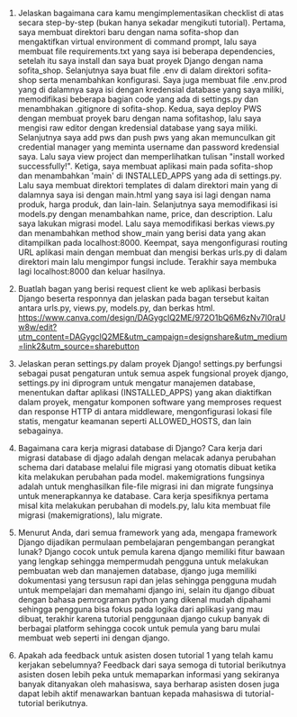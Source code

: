 1. Jelaskan bagaimana cara kamu mengimplementasikan checklist di atas secara step-by-step (bukan hanya sekadar mengikuti tutorial).
Pertama, saya membuat direktori baru dengan nama sofita-shop dan mengaktifkan virtual environment di command prompt, lalu saya membuat file requirements.txt yang saya isi beberapa dependencies, setelah itu saya install dan saya buat proyek Django dengan nama sofita_shop. Selanjutnya saya buat file .env di dalam direktori sofita-shop serta menambahkan konfigurasi. Saya juga membuat file .env.prod yang di dalamnya saya isi dengan kredensial database yang saya miliki, memodifikasi beberapa bagian code yang ada di settings.py dan menambhakan .gitignore di sofita-shop.
Kedua, saya deploy PWS dengan membuat proyek baru dengan nama sofitashop, lalu saya mengisi raw editor dengan kredensial database yang saya miliki. Selanjutnya saya add pws dan push pws yang akan memunculkan git credential manager yang meminta username dan password kredensial saya. Lalu saya view project dan memperlihatkan tulisan "install worked successfully!".
Ketiga, saya membuat aplikasi main pada sofita-shop dan menambahkan 'main' di INSTALLED_APPS yang ada di settings.py. Lalu saya membuat direktori templates di dalam direktori main yang di dalamnya saya isi dengan main.html yang saya isi lagi dengan nama produk, harga produk, dan lain-lain. Selanjutnya saya memodifikasi isi models.py dengan menambahkan name, price, dan description. Lalu saya lakukan migrasi model. Lalu saya memodifikasi berkas views.py dan menambahkan method show_main yang berisi data yang akan ditampilkan pada localhost:8000.
Keempat, saya mengonfigurasi routing URL aplikasi main dengan membuat dan mengisi berkas urls.py di dalam direktori main lalu mengimpor fungsi include. Terakhir saya membuka lagi localhost:8000 dan keluar hasilnya.

2. Buatlah bagan yang berisi request client ke web aplikasi berbasis Django beserta responnya dan jelaskan pada bagan tersebut kaitan antara urls.py, views.py, models.py, dan berkas html.
https://www.canva.com/design/DAGygclQ2ME/972O1bQ6M6zNv7I0raUw8w/edit?utm_content=DAGygclQ2ME&utm_campaign=designshare&utm_medium=link2&utm_source=sharebutton

3. Jelaskan peran settings.py dalam proyek Django!
settings.py berfungsi sebagai pusat pengaturan untuk semua aspek fungsional proyek django, settings.py ini diprogram untuk mengatur manajemen database, menentukan daftar aplikasi (INSTALLED_APPS) yang akan diaktifkan dalam
proyek, mengatur komponen software yang memproses request dan response HTTP di antara middleware, mengonfigurasi lokasi file statis, mengatur keamanan seperti ALLOWED_HOSTS, dan lain sebagainya.

4. Bagaimana cara kerja migrasi database di Django?
Cara kerja dari migrasi database di djago adalah dengan melacak adanya perubahan schema dari database melalui file migrasi yang otomatis dibuat ketika kita melakukan perubahan pada model. makemigrations fungsinya adalah untuk menghasilkan file-file migrasi ini dan migrate fungsinya untuk menerapkannya ke database. Cara kerja spesifiknya pertama misal kita melakukan perubahan di models.py, lalu kita membuat file migrasi (makemigrations), lalu migrate.


5. Menurut Anda, dari semua framework yang ada, mengapa framework Django dijadikan permulaan pembelajaran pengembangan perangkat lunak?
Django cocok untuk pemula karena django memiliki fitur bawaan yang lengkap sehingga mempermudah pengguna untuk melakukan pembuatan web dan manajemen database, django juga memiliki dokumentasi yang tersusun rapi dan jelas sehingga pengguna mudah untuk mempelajari dan memahami django ini, selain itu django dibuat dengan bahasa pemrograman python yang dikenal mudah dipahami sehingga pengguna bisa fokus pada logika dari aplikasi yang mau dibuat, terakhir karena tutorial penggunaan django cukup banyak di berbagai platform sehingga cocok untuk pemula yang baru mulai membuat web seperti ini dengan django.


5. Apakah ada feedback untuk asisten dosen tutorial 1 yang telah kamu kerjakan sebelumnya?
Feedback dari saya semoga di tutorial berikutnya asisten dosen lebih peka untuk memaparkan informasi yang sekiranya banyak ditanyakan oleh mahasiswa, saya berharap asisten dosen juga dapat lebih aktif menawarkan bantuan kepada mahasiswa di tutorial-tutorial berikutnya.